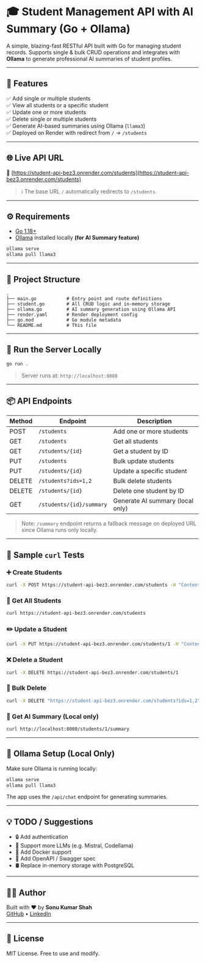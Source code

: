 
# 🎓 Student Management API with AI Summary (Go + Ollama)

A simple, blazing-fast RESTful API built with Go for managing student records. Supports single & bulk CRUD operations and integrates with **Ollama** to generate professional AI summaries of student profiles.

---

## 🚀 Features

✅ Add single or multiple students  
✅ View all students or a specific student  
✅ Update one or more students  
✅ Delete single or multiple students  
✅ Generate AI-based summaries using Ollama (`llama3`)  
✅ Deployed on Render with redirect from `/` → `/students`

---

## 🌐 Live API URL

🔗 [https://student-api-bez3.onrender.com/students](https://student-api-bez3.onrender.com/students)

> ℹ️ The base URL `/` automatically redirects to `/students`.

---

## ⚙️ Requirements

- [Go 1.18+](https://golang.org/doc/install)
- [Ollama](https://ollama.com/) installed locally **(for AI Summary feature)**

```bash
ollama serve
ollama pull llama3
```

---

## 📁 Project Structure

```
.
├── main.go           # Entry point and route definitions
├── student.go        # All CRUD logic and in-memory storage
├── ollama.go         # AI summary generation using Ollama API
├── render.yaml       # Render deployment config
├── go.mod            # Go module metadata
└── README.md         # This file
```

---

## 🧪 Run the Server Locally

```bash
go run .
```

> Server runs at: `http://localhost:8080`

---

## 📦 API Endpoints

| Method  | Endpoint                    | Description                       |
|---------|-----------------------------|-----------------------------------|
| POST    | `/students`                 | Add one or more students          |
| GET     | `/students`                 | Get all students                  |
| GET     | `/students/{id}`           | Get a student by ID               |
| PUT     | `/students`                 | Bulk update students              |
| PUT     | `/students/{id}`           | Update a specific student         |
| DELETE  | `/students?ids=1,2`         | Bulk delete students              |
| DELETE  | `/students/{id}`           | Delete one student by ID          |
| GET     | `/students/{id}/summary`   | Generate AI summary (local only)  |

> Note: `/summary` endpoint returns a fallback message on deployed URL since Ollama runs only locally.

---

## 🧪 Sample `curl` Tests

### ➕ Create Students
```bash
curl -X POST https://student-api-bez3.onrender.com/students -H "Content-Type: application/json" -d '[{"id":1,"name":"Alice","age":20,"email":"alice@example.com"}]'
```

### 📖 Get All Students
```bash
curl https://student-api-bez3.onrender.com/students
```

### ✏️ Update a Student
```bash
curl -X PUT https://student-api-bez3.onrender.com/students/1 -H "Content-Type: application/json" -d '{"name":"Alice Smith","age":21,"email":"alice.smith@example.com"}'
```

### ❌ Delete a Student
```bash
curl -X DELETE https://student-api-bez3.onrender.com/students/1
```

### 🧹 Bulk Delete
```bash
curl -X DELETE "https://student-api-bez3.onrender.com/students?ids=1,2"
```

### 🤖 Get AI Summary (Local only)
```bash
curl http://localhost:8080/students/1/summary
```

---

## 🤖 Ollama Setup (Local Only)

Make sure Ollama is running locally:

```bash
ollama serve
ollama pull llama3
```

The app uses the `/api/chat` endpoint for generating summaries.

---

## 💡 TODO / Suggestions

- 🔒 Add authentication
- 🧠 Support more LLMs (e.g. Mistral, Codellama)
- 🐳 Add Docker support
- 📄 Add OpenAPI / Swagger spec
- 🛢️ Replace in-memory storage with PostgreSQL

---

## 👨‍💻 Author

Built with ❤️ by **Sonu Kumar Shah**  
[GitHub](https://github.com/sonukumar1722) • [LinkedIn](https://linkedin.com/in/sonukumar287)

---

## 📜 License

MIT License. Free to use and modify.
